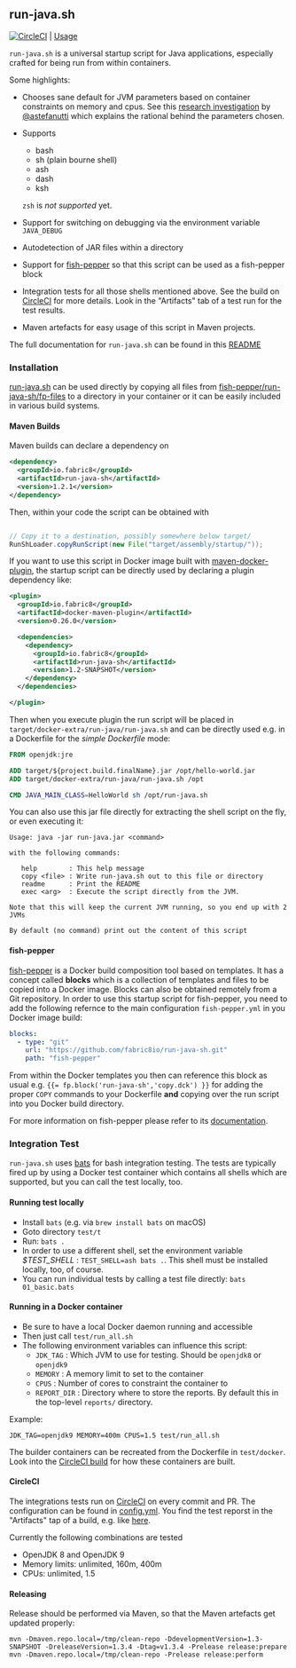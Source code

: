 ## run-java.sh

[![CircleCI](https://circleci.com/gh/fabric8io-images/run-java-sh.svg?style=svg)](https://circleci.com/gh/fabric8io-images/run-java-sh) | [Usage](fish-pepper/run-java-sh/readme.md)

`run-java.sh` is a universal startup script for Java applications, especially crafted for being run from within containers.

Some highlights:

* Chooses sane default for JVM parameters based on container constraints on memory and cpus. See this [research investigation](TUNING.md) by [@astefanutti](https://github.com/astefanutti) which explains the rational behind the parameters chosen.
* Supports
  - bash
  - sh (plain bourne shell)
  - ash
  - dash
  - ksh

  `zsh` is *not supported* yet.
* Support for switching on debugging via the environment variable `JAVA_DEBUG`
* Autodetection of JAR files within a directory
* Support for [fish-pepper](https://github.com/fabric8io-images/fish-pepper) so that this script can be used as a fish-pepper block
* Integration tests for all those shells mentioned above. See the build on [CircleCI](https://circleci.com/gh/fabric8io-images/run-java-sh) for more details. Look in the "Artifacts" tab of a test run for the test results.
* Maven artefacts for easy usage of this script in Maven projects.

The full documentation for `run-java.sh` can be found in this [README](fish-pepper/run-java-sh/readme.md)

### Installation

[run-java.sh](fish-pepper/run-java-sh/fp-files/run-java.sh) can be used directly by copying all files from [fish-pepper/run-java-sh/fp-files](fish-pepper/run-java-sh/fp-files) to a directory in your container or it can be easily included in various build systems.

#### Maven Builds

Maven builds can declare a dependency on

```xml
<dependency>
  <groupId>io.fabric8</groupId>
  <artifactId>run-java-sh</artifactId>
  <version>1.2.1</version>
</dependency>
```

Then, within your code the script can be obtained with

```java

// Copy it to a destination, possibly somewhere below target/
RunShLoader.copyRunScript(new File("target/assembly/startup/"));
```

If you want to use this script in Docker image built with [maven-docker-plugin](https://github.com/fabric8io/docker-maven-plugin), the startup script can be directly used by declaring
a plugin dependency like:

```xml
<plugin>
  <groupId>io.fabric8</groupId>
  <artifactId>docker-maven-plugin</artifactId>
  <version>0.26.0</version>

  <dependencies>
    <dependency>
      <groupId>io.fabric8</groupId>
      <artifactId>run-java-sh</artifactId>
      <version>1.2-SNAPSHOT</version>
    </dependency>
  </dependencies>

</plugin>
```

Then when you execute plugin the run script will be placed in `target/docker-extra/run-java/run-java.sh` and can be directly used e.g. in a Dockerfile for the _simple Dockerfile_ mode:

```Dockerfile
FROM openjdk:jre

ADD target/${project.build.finalName}.jar /opt/hello-world.jar
ADD target/docker-extra/run-java/run-java.sh /opt

CMD JAVA_MAIN_CLASS=HelloWorld sh /opt/run-java.sh
```

You can also use this jar file directly for extracting the shell script on the fly,
or even executing it:

```
Usage: java -jar run-java.jar <command>

with the following commands:

   help        : This help message
   copy <file> : Write run-java.sh out to this file or directory
   readme      : Print the README
   exec <arg>  : Execute the script directly from the JVM.

Note that this will keep the current JVM running, so you end up with 2 JVMs

By default (no command) print out the content of this script
```

#### fish-pepper

[fish-pepper](https://github.com/fabric8io-images/fish-pepper) is a Docker build composition tool based on templates. It has a concept called **blocks** which is a collection of templates and files to be copied into a Docker image. Blocks can also be obtained remotely from a Git repository. In order to use this startup script for fish-pepper, you need to add the following refernce to the main configuration `fish-pepper.yml` in you Docker image build:

```yml
blocks:
  - type: "git"
    url: "https://github.com/fabric8io/run-java-sh.git"
    path: "fish-pepper"
```

From within the Docker templates you then can reference this block as usual e.g. `{{= fp.block('run-java-sh','copy.dck') }}` for adding the proper `COPY` commands to your Dockerfile **and** copying over the run script into you Docker build directory.

For more information on fish-pepper please refer to its [documentation](https://github.com/fabric8io-images/fish-pepper/README.md).


### Integration Test

`run-java.sh` uses [bats](https://github.com/sstephenson/bats) for bash integration testing.
The tests are typically fired up by using a Docker test container which contains all shells which are supported, but you can call the test locally, too.

#### Running test locally

* Install `bats` (e.g. via `brew install bats` on macOS)
* Goto directory `test/t`
* Run: `bats .`
* In order to use a different shell, set the environment variable _$TEST_SHELL_ : `TEST_SHELL=ash bats .`. This shell must be installed locally, too, of course.
* You can run individual tests by calling a test file directly: `bats 01_basic.bats`

#### Running in a Docker container

* Be sure to have a local Docker daemon running and accessible
* Then just call `test/run_all.sh`
* The following environment variables can influence this script:
  - `JDK_TAG` : Which JVM to use for testing. Should be `openjdk8` or `openjdk9`
  - `MEMORY` : A memory limit to set to the container
  - `CPUS` : Number of cores to constraint the container to
  - `REPORT_DIR` : Directory where to store the reports. By default this in the top-level `reports/` directory.

Example:

```
JDK_TAG=openjdk9 MEMORY=400m CPUS=1.5 test/run_all.sh
```

The builder containers can be recreated from the Dockerfile in `test/docker`. Look into the [CircleCI build](.circleci/config.yml) for how these containers are built.

#### CircleCI

The integrations tests run on [CircleCI](https://circleci.com/) on every commit and PR. The configuration can be found in [config.yml](.circleci/config.yml). You find the test reporst in the "Artifacts" tap of a build, e.g. like [here](https://circleci.com/gh/fabric8io-images/run-java-sh/127#artifacts/containers/0).

Currently the following combinations are tested

* OpenJDK 8 and OpenJDK 9
* Memory limits: unlimited, 160m, 400m
* CPUs: unlimited, 1.5

#### Releasing

Release should be performed via Maven, so that the Maven artefacts get updated properly:

```
mvn -Dmaven.repo.local=/tmp/clean-repo -DdevelopmentVersion=1.3-SNAPSHOT -DreleaseVersion=1.3.4 -Dtag=v1.3.4 -Prelease release:prepare
mvn -Dmaven.repo.local=/tmp/clean-repo -Prelease release:perform
```
